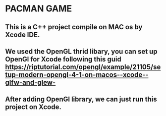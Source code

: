 # PACMAN GAME
## This is a  C++ project compile on MAC os by Xcode IDE.
## We used the OpenGL thrid libary, you can set up OpenGl for Xcode following this guid https://riptutorial.com/opengl/example/21105/setup-modern-opengl-4-1-on-macos--xcode--glfw-and-glew-
## After adding OpenGl library, we can just run this project on Xcode.

